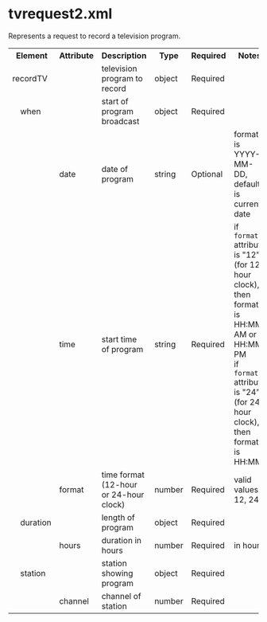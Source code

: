 
# tvrequest2.xml

Represents a request to record a television program.

<table>
  <tr>
    <th colspan="2"><b>Element</b></th>
    <th><b>Attribute</b></th>
    <th><b>Description</b></th>
    <th><b>Type</b></th>
    <th><b>Required<b></th>
    <th><b>Notes</b></th>
  </tr>
  <tr>
    <td colspan="2">recordTV</td>
    <td></td>
    <td>television program to record</td>
    <td>object</td>
    <td>Required</td>
    <td></td>
  </tr>
  <tr>
    <td></td>
    <td>when</td>
    <td></td>
    <td>start of program broadcast</td>
    <td>object</td>
    <td>Required</td>
    <td></td>
  </tr>
    <tr>
    <td colspan="2"></td>
    <td>date</td>
    <td>date of program</td>
    <td>string</td>
    <td>Optional</td>
    <td>format is YYYY-MM-DD, default is current date</td>
  </tr>
  <tr>
    <td colspan="2"></td>
    <td>time</td>
    <td>start time of program</td>
    <td>string</td>
    <td>Required</td>
    <td>if <code>format</code> attribute is "12" (for 12-hour clock), then format is HH:MM AM or HH:MM PM
    <br>if <code>format</code> attribute is "24" (for 24-hour clock), then format is HH:MM</td></td>
  </tr>
    <tr>
    <td colspan="2"></td>
    <td>format</td>
    <td>time format (12-hour or 24-hour clock)</td>
    <td>number</td>
    <td>Required</td>
    <td>valid values: 12, 24
  </tr>
    <tr>
    <td></td>
    <td>duration</td>
    <td></td>
    <td>length of program</td>
    <td>object</td>
    <td>Required</td>
    <td></td>
  </tr>
    </tr>
    <tr>
    <td colspan="2"></td>
    <td>hours</td>
    <td>duration in hours</td>
    <td>number</td>
    <td>Required</td>
    <td>in hours</td>
  </tr>
  <tr>
    <td></td>
    <td>station</td>
    <td></td>
    <td>station showing program</td>
    <td>object</td>
    <td>Required</td>
    <td></td>
  </tr>
    <tr>
    <td colspan="2"></td>
    <td>channel</td>
    <td>channel of station</td>
    <td>number</td>
    <td>Required</td>
    <td></td>
  </tr>
</table>

